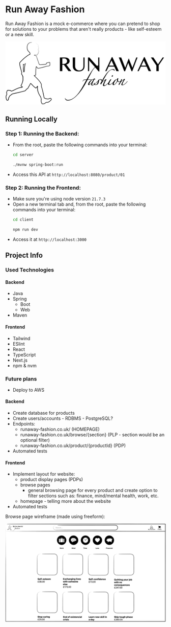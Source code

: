 # Run Away Fashion
Run Away Fashion is a mock e-commerce where you can pretend to shop for solutions to your problems that aren't really products - like self-esteem or a new skill.

![logo.png](logo.png)

## Running Locally

### Step 1: Running the Backend:
- From the root, paste the following commands into your terminal:
    ```bash
    cd server
    ```
    ```bash
    ./mvnw spring-boot:run
    ```
- Access this API at `http://localhost:8080/product/01`

### Step 2: Running the Frontend:
- Make sure you're using node version `21.7.3` 
- Open a new terminal tab and, from the root, paste the following commands into your terminal:
    ```bash
    cd client
    ```
    ```bash
    npm run dev
    ```
- Access it at `http://localhost:3000`

## Project Info

### Used Technologies

#### Backend
- Java
- Spring
  - Boot
  - Web
- Maven

#### Frontend
- Tailwind
- ESlint
- React
- TypeScript
- Next.js
- npm & nvm

### Future plans

- Deploy to AWS

#### Backend
 - Create database for products
 - Create users/accounts - RDBMS - PostgreSQL?
 - Endpoints:
   - runaway-fashion.co.uk/ (HOMEPAGE)
   - runaway-fashion.co.uk/browse/{section} (PLP - section would be an optional filter)
   - runaway-fashion.co.uk/product/{productId} (PDP)
 - Automated tests

#### Frontend
- Implement layout for website:
  - product display pages (PDPs)
  - browse pages
    - general browsing page for every product and create option to filter sections such as: 
      finance, mind/mental health, work, etc.
  - homepage - telling more about the website
- Automated tests

Browse page wireframe (made using freeform):

![wireframe.png](wireframe.png)